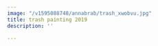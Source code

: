 ```yaml
---
image: "/v1595088748/annabrab/trash_xwobvu.jpg"
title: trash painting 2019
description: ''

---
```

